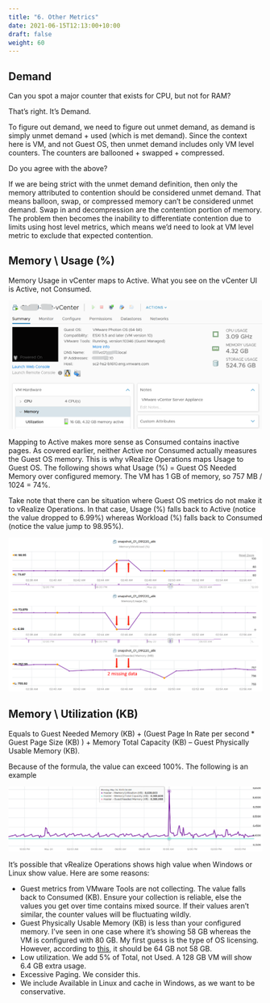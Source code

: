 ```yaml
---
title: "6. Other Metrics"
date: 2021-06-15T12:13:00+10:00
draft: false
weight: 60
---
```


## Demand

Can you spot a major counter that exists for CPU, but not for RAM?

That’s right. It’s Demand.

To figure out demand, we need to figure out unmet demand, as demand is simply unmet demand + used (which is met demand). Since the context here is VM, and not Guest OS, then unmet demand includes only VM level counters. The counters are ballooned + swapped + compressed.

Do you agree with the above?

If we are being strict with the unmet demand definition, then only the memory attributed to contention should be considered unmet demand. That means balloon, swap, or compressed memory can’t be considered unmet demand. Swap in and decompression are the contention portion of memory. The problem then becomes the inability to differentiate contention due to limits using host level metrics, which means we’d need to look at VM level metric to exclude that expected contention. 

## Memory \ Usage (%)

Memory Usage in vCenter maps to Active. What you see on the vCenter UI is Active, not Consumed. 

![](2.3.6-fig-1.png)

Mapping to Active makes more sense as Consumed contains inactive pages. As covered earlier, neither Active nor Consumed actually measures the Guest OS memory. This is why vRealize Operations maps Usage to Guest OS. The following shows what Usage (%) = Guest OS Needed Memory over configured memory. The VM has 1 GB of memory, so 757 MB / 1024 = 74%.

Take note that there can be situation where Guest OS metrics do not make it to vRealize Operations. In that case, Usage (%) falls back to Active (notice the value dropped to 6.99%) whereas Workload (%) falls back to Consumed (notice the value jump to 98.95%).

![](2.3.6-fig-2.png)

## Memory \ Utilization (KB)

Equals to Guest Needed Memory (KB) + (Guest Page In Rate per second * Guest Page Size (KB) ) + Memory Total Capacity (KB) – Guest Physically Usable Memory (KB). 

Because of the formula, the value can exceed 100%. The following is an example 

![](2.3.6-fig-3.png)

It’s possible that vRealize Operations shows high value when Windows or Linux show value. Here are some reasons:
- Guest metrics from VMware Tools are not collecting. The value falls back to Consumed (KB). Ensure your collection is reliable, else the values you get over time contains mixed source. If their values aren’t similar, the counter values will be fluctuating wildly.
- Guest Physically Usable Memory (KB) is less than your configured memory. I’ve seen in one case where it’s showing 58 GB whereas the VM is configured with 80 GB. My first guess is the type of OS licensing. However, according to [this](https://www.compuram.de/blog/en/how-much-ram-can-be-addressed-under-the-current-32-bit-and-64-bit-operating-systems/), it should be 64 GB not 58 GB.
- Low utilization. We add 5% of Total, not Used. A 128 GB VM will show 6.4 GB extra usage. 
- Excessive Paging. We consider this.
- We include Available in Linux and cache in Windows, as we want to be conservative.